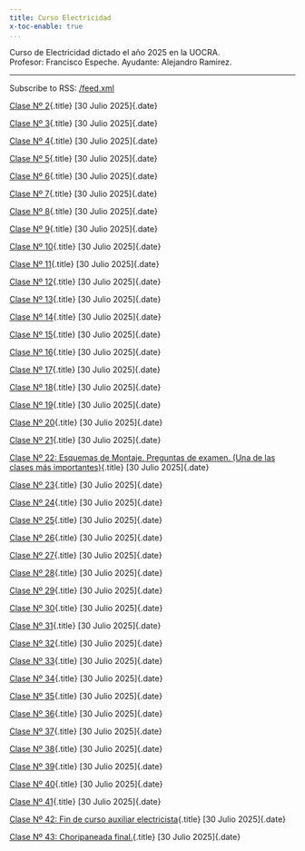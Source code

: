 ```yaml
---
title: Curso Electricidad
x-toc-enable: true
...
```


Curso de Electricidad dictado el año 2025 en la UOCRA.                      
Profesor: Francisco Espeche. Ayudante: Alejandro Ramirez.                    

-------------------------------------------------------------------------------


Subscribe to RSS: [/feed.xml](/feed.xml)

[Clase Nº 2](/02clase.md){.title}
[30 Julio 2025]{.date}


[Clase Nº 3](/03clase.md){.title}
[30 Julio 2025]{.date}


[Clase Nº 4](/04clase.md){.title}
[30 Julio 2025]{.date}


[Clase Nº 5](/05clase.md){.title}
[30 Julio 2025]{.date}


[Clase Nº 6](/06clase.md){.title}
[30 Julio 2025]{.date}


[Clase Nº 7](/07clase.md){.title}
[30 Julio 2025]{.date}


[Clase Nº 8](/08clase.md){.title}
[30 Julio 2025]{.date}


[Clase Nº 9](/09clase.md){.title}
[30 Julio 2025]{.date}


[Clase Nº 10](/10clase.md){.title}
[30 Julio 2025]{.date}


[Clase Nº 11](/11clase.md){.title}
[30 Julio 2025]{.date}


[Clase Nº 12](/12clase.md){.title}
[30 Julio 2025]{.date}


[Clase Nº 13](/13clase.md){.title}
[30 Julio 2025]{.date}


[Clase Nº 14](/14clase.md){.title}
[30 Julio 2025]{.date}


[Clase Nº 15](/15clase.md){.title}
[30 Julio 2025]{.date}


[Clase Nº 16](/16clase.md){.title}
[30 Julio 2025]{.date}


[Clase Nº 17](/17clase.md){.title}
[30 Julio 2025]{.date}


[Clase Nº 18](/18clase.md){.title}
[30 Julio 2025]{.date}


[Clase Nº 19](/19clase.md){.title}
[30 Julio 2025]{.date}


[Clase Nº 20](/20clase.md){.title}
[30 Julio 2025]{.date}


[Clase Nº 21](/21clase.md){.title}
[30 Julio 2025]{.date}


[Clase Nº 22: Esquemas de Montaje. Preguntas de examen. (Una de las clases más importantes)](/22clase.md){.title}
[30 Julio 2025]{.date}


[Clase Nº 23](/23clase.md){.title}
[30 Julio 2025]{.date}


[Clase Nº 24](/24clase.md){.title}
[30 Julio 2025]{.date}


[Clase Nº 25](/25clase.md){.title}
[30 Julio 2025]{.date}


[Clase Nº 26](/26clase.md){.title}
[30 Julio 2025]{.date}


[Clase Nº 27](/27clase.md){.title}
[30 Julio 2025]{.date}


[Clase Nº 28](/28clase.md){.title}
[30 Julio 2025]{.date}


[Clase Nº 29](/29clase.md){.title}
[30 Julio 2025]{.date}


[Clase Nº 30](/30clase.md){.title}
[30 Julio 2025]{.date}


[Clase Nº 31](/31clase.md){.title}
[30 Julio 2025]{.date}


[Clase Nº 32](/32clase.md){.title}
[30 Julio 2025]{.date}


[Clase Nº 33](/33clase.md){.title}
[30 Julio 2025]{.date}


[Clase Nº 34](/34clase.md){.title}
[30 Julio 2025]{.date}


[Clase Nº 35](/35clase.md){.title}
[30 Julio 2025]{.date}


[Clase Nº 36](/36clase.md){.title}
[30 Julio 2025]{.date}


[Clase Nº 37](/37clase.md){.title}
[30 Julio 2025]{.date}


[Clase Nº 38](/38clase.md){.title}
[30 Julio 2025]{.date}


[Clase Nº 39](/39clase.md){.title}
[30 Julio 2025]{.date}


[Clase Nº 40](/40clase.md){.title}
[30 Julio 2025]{.date}


[Clase Nº 41](/41clase.md){.title}
[30 Julio 2025]{.date}


[Clase Nº 42: Fin de curso auxiliar electricista](/42clase.md){.title}
[30 Julio 2025]{.date}


[Clase Nº 43: Choripaneada final.](/43clase.md){.title}
[30 Julio 2025]{.date}


